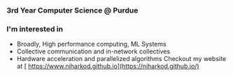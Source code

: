 ### 3rd Year Computer Science @ Purdue
### I'm interested in
- Broadly, High performance computing, ML Systems
- Collective communication and in-network collectives
- Hardware acceleration and parallelized algorithms
Checkout my website at [ https://www.niharkod.github.io](https://niharkod.github.io/)
